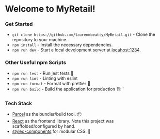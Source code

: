 # Welcome to MyRetail!

### Get Started

- `git clone https://github.com/laurenmbeatty/MyRetail.git` - Clone the repository to your machine.
- `npm install` - Install the necessary dependencies.
- `npm run dev` - Start a local development server at [locahost:1234](localhost:1234).

### Other Useful npm Scripts

- `npm run test` - Run jest tests 🤡
- `npm run lint` - Linting with eslint
- `npm run format` - Format with prettier 💄
- `npm run build` - Build the application for production 🏗️
  `

### Tech Stack

- [Parcel](https://parceljs.org/) as the bundler/build tool. 📦
- [React](https://reactjs.org/) as the frontend library. Note this project was scaffolded/configured by hand.
- [styled-components](https://www.styled-components.com/) for modular CSS. 💅
